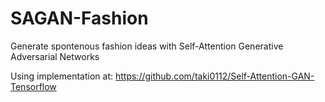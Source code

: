 # SAGAN-Fashion
Generate spontenous fashion ideas with Self-Attention Generative Adversarial Networks

Using implementation at:
https://github.com/taki0112/Self-Attention-GAN-Tensorflow
